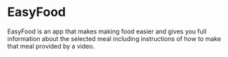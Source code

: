 # EasyFood
EasyFood is an app that makes making food easier and gives you full information about the selected meal including instructions of how to make that meal provided by a video.
